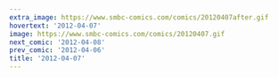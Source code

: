 ```yaml
---
extra_image: https://www.smbc-comics.com/comics/20120407after.gif
hovertext: '2012-04-07'
image: https://www.smbc-comics.com/comics/20120407.gif
next_comic: '2012-04-08'
prev_comic: '2012-04-06'
title: '2012-04-07'
---
```


